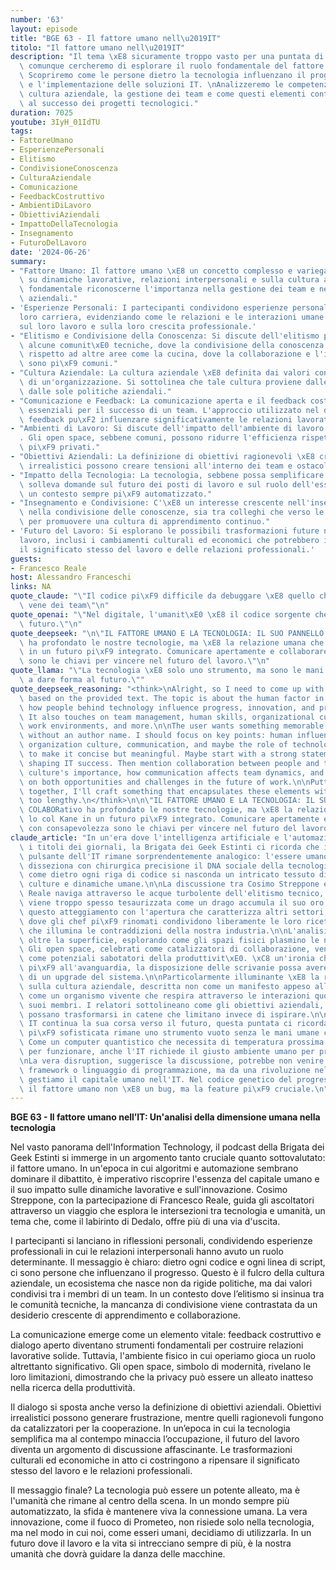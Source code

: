 ```yaml
---
number: '63'
layout: episode
title: "BGE 63 - Il fattore umano nell\u2019IT"
titolo: "Il fattore umano nell\u2019IT"
description: "Il tema \xE8 sicuramente troppo vasto per una puntata di un paio d'ore,\
  \ comunque cercheremo di esplorare il ruolo fondamentale del fattore umano nell'IT.\
  \ Scopriremo come le persone dietro la tecnologia influenzano il progresso, l'innovazione\
  \ e l'implementazione delle soluzioni IT. \nAnalizzeremo le competenze umane, la\
  \ cultura aziendale, la gestione dei team e come questi elementi contribuiscono\
  \ al successo dei progetti tecnologici."
duration: 7025
youtube: 3IyH_01IdTU
tags:
- FattoreUmano
- EsperienzePersonali
- Elitismo
- CondivisioneConoscenza
- CulturaAziendale
- Comunicazione
- FeedbackCostruttivo
- AmbientiDiLavoro
- ObiettiviAziendali
- ImpattoDellaTecnologia
- Insegnamento
- FuturoDelLavoro
date: '2024-06-26'
summary:
- "Fattore Umano: Il fattore umano \xE8 un concetto complesso e variegato che influisce\
  \ su dinamiche lavorative, relazioni interpersonali e sulla cultura aziendale. \xC8\
  \ fondamentale riconoscerne l'importanza nella gestione dei team e nei processi\
  \ aziendali."
- 'Esperienze Personali: I partecipanti condividono esperienze personali legate alla
  loro carriera, evidenziando come le relazioni e le interazioni umane abbiano influito
  sul loro lavoro e sulla loro crescita professionale.'
- "Elitismo e Condivisione della Conoscenza: Si discute dell'elitismo presente in\
  \ alcune comunit\xE0 tecniche, dove la condivisione della conoscenza \xE8 limitata,\
  \ rispetto ad altre aree come la cucina, dove la collaborazione e l'insegnamento\
  \ sono pi\xF9 comuni."
- "Cultura Aziendale: La cultura aziendale \xE8 definita dai valori condivisi all'interno\
  \ di un'organizzazione. Si sottolinea che tale cultura proviene dalle persone, non\
  \ dalle sole politiche aziendali."
- "Comunicazione e Feedback: La comunicazione aperta e il feedback costruttivo sono\
  \ essenziali per il successo di un team. L'approccio utilizzato nel dare e ricevere\
  \ feedback pu\xF2 influenzare significativamente le relazioni lavorative."
- "Ambienti di Lavoro: Si discute dell'impatto dell'ambiente di lavoro sulla produttivit\xE0\
  . Gli open space, sebbene comuni, possono ridurre l'efficienza rispetto a spazi\
  \ pi\xF9 privati."
- "Obiettivi Aziendali: La definizione di obiettivi ragionevoli \xE8 cruciale. Obiettivi\
  \ irrealistici possono creare tensioni all'interno dei team e ostacolare la collaborazione."
- "Impatto della Tecnologia: La tecnologia, sebbene possa semplificare il lavoro,\
  \ solleva domande sul futuro dei posti di lavoro e sul ruolo dell'essere umano in\
  \ un contesto sempre pi\xF9 automatizzato."
- "Insegnamento e Condivisione: C'\xE8 un interesse crescente nell'insegnamento e\
  \ nella condivisione delle conoscenze, sia tra colleghi che verso le nuove generazioni,\
  \ per promuovere una cultura di apprendimento continuo."
- 'Futuro del Lavoro: Si esplorano le possibili trasformazioni future nel mondo del
  lavoro, inclusi i cambiamenti culturali ed economici che potrebbero influenzare
  il significato stesso del lavoro e delle relazioni professionali.'
guests:
- Francesco Reale
host: Alessandro Franceschi
links: NA
quote_claude: "\"Il codice pi\xF9 difficile da debuggare \xE8 quello che scorre nelle\
  \ vene dei team\"\n"
quote_openai: "\"Nel digitale, l'umanit\xE0 \xE8 il codice sorgente che scrive il\
  \ futuro.\"\n"
quote_deepseek: "\n\"IL FATTORE UMANO E LA TECNOLOGIA: IL SUO PANNELLO COLABORativo\
  \ ha profondato le nostre tecnologie, ma \xE8 la relazione umana che lo col Kane\
  \ in un futuro pi\xF9 integrato. Comunicare apertamente e collaborare con consapevolezza\
  \ sono le chiavi per vincere nel futuro del lavoro.\"\n"
quote_llama: "\"La tecnologia \xE8 solo uno strumento, ma sono le mani che la forgiano\
  \ a dare forma al futuro.\""
quote_deepseek_reasoning: "<think>\nAlright, so I need to come up with a short citation\
  \ based on the provided text. The topic is about the human factor in IT, exploring\
  \ how people behind technology influence progress, innovation, and project success.\
  \ It also touches on team management, human skills, organizational culture, communication,\
  \ work environments, and more.\n\nThe user wants something memorable and impactful\
  \ without an author name. I should focus on key points: human influence, teamwork,\
  \ organization culture, communication, and maybe the role of technology.\n\nI need\
  \ to make it concise but meaningful. Maybe start with a strong statement about humans\
  \ shaping IT success. Then mention collaboration between people and tech, organizational\
  \ culture's importance, how communication affects team dynamics, and perhaps touch\
  \ on both opportunities and challenges in the future of work.\n\nPutting it all\
  \ together, I'll craft something that encapsulates these elements without being\
  \ too lengthy.\n</think>\n\n\"IL FATTORE UMANO E LA TECNOLOGIA: IL SUO PANNELLO\
  \ COLABORativo ha profondato le nostre tecnologie, ma \xE8 la relazione umana che\
  \ lo col Kane in un futuro pi\xF9 integrato. Comunicare apertamente e collaborare\
  \ con consapevolezza sono le chiavi per vincere nel futuro del lavoro.\"\n"
claude_article: "In un'era dove l'intelligenza artificiale e l'automazione dominano\
  \ i titoli dei giornali, la Brigata dei Geek Estinti ci ricorda che il vero cuore\
  \ pulsante dell'IT rimane sorprendentemente analogico: l'essere umano. Questa puntata\
  \ disseziona con chirurgica precisione il DNA sociale della tecnologia, rivelando\
  \ come dietro ogni riga di codice si nasconda un intricato tessuto di relazioni,\
  \ culture e dinamiche umane.\n\nLa discussione tra Cosimo Streppone e Francesco\
  \ Reale naviga attraverso le acque turbolente dell'elitismo tecnico, dove la conoscenza\
  \ viene troppo spesso tesaurizzata come un drago accumula il suo oro. Confrontano\
  \ questo atteggiamento con l'apertura che caratterizza altri settori, come la cucina,\
  \ dove gli chef pi\xF9 rinomati condividono liberamente le loro ricette - un parallelo\
  \ che illumina le contraddizioni della nostra industria.\n\nL'analisi si spinge\
  \ oltre la superficie, esplorando come gli spazi fisici plasmino le nostre interazioni.\
  \ Gli open space, celebrati come catalizzatori di collaborazione, vengono smascherati\
  \ come potenziali sabotatori della produttivit\xE0. \xC8 un'ironia che nel settore\
  \ pi\xF9 all'avanguardia, la disposizione delle scrivanie possa avere pi\xF9 impatto\
  \ di un upgrade del sistema.\n\nParticolarmente illuminante \xE8 la riflessione\
  \ sulla cultura aziendale, descritta non come un manifesto appeso alle pareti, ma\
  \ come un organismo vivente che respira attraverso le interazioni quotidiane dei\
  \ suoi membri. I relatori sottolineano come gli obiettivi aziendali, quando irrealistici,\
  \ possano trasformarsi in catene che limitano invece di ispirare.\n\nMentre l'industria\
  \ IT continua la sua corsa verso il futuro, questa puntata ci ricorda che la tecnologia\
  \ pi\xF9 sofisticata rimane uno strumento vuoto senza le mani umane che la guidano.\
  \ Come un computer quantistico che necessita di temperatura prossima allo zero assoluto\
  \ per funzionare, anche l'IT richiede il giusto ambiente umano per prosperare.\n\
  \nLa vera disruption, suggerisce la discussione, potrebbe non venire da un nuovo\
  \ framework o linguaggio di programmazione, ma da una rivoluzione nel modo in cui\
  \ gestiamo il capitale umano nell'IT. Nel codice genetico del progresso tecnologico,\
  \ il fattore umano non \xE8 un bug, ma la feature pi\xF9 cruciale.\n"
---
```

**BGE 63 - Il fattore umano nell’IT: Un'analisi della dimensione umana nella tecnologia**

Nel vasto panorama dell'Information Technology, il podcast della Brigata dei Geek Estinti si immerge in un argomento tanto cruciale quanto sottovalutato: il fattore umano. In un'epoca in cui algoritmi e automazione sembrano dominare il dibattito, è imperativo riscoprire l'essenza del capitale umano e il suo impatto sulle dinamiche lavorative e sull'innovazione. Cosimo Streppone, con la partecipazione di Francesco Reale, guida gli ascoltatori attraverso un viaggio che esplora le intersezioni tra tecnologia e umanità, un tema che, come il labirinto di Dedalo, offre più di una via d'uscita.

I partecipanti si lanciano in riflessioni personali, condividendo esperienze professionali in cui le relazioni interpersonali hanno avuto un ruolo determinante. Il messaggio è chiaro: dietro ogni codice e ogni linea di script, ci sono persone che influenzano il progresso. Questo è il fulcro della cultura aziendale, un ecosistema che nasce non da rigide politiche, ma dai valori condivisi tra i membri di un team. In un contesto dove l’elitismo si insinua tra le comunità tecniche, la mancanza di condivisione viene contrastata da un desiderio crescente di apprendimento e collaborazione.

La comunicazione emerge come un elemento vitale: feedback costruttivo e dialogo aperto diventano strumenti fondamentali per costruire relazioni lavorative solide. Tuttavia, l'ambiente fisico in cui operiamo gioca un ruolo altrettanto significativo. Gli open space, simbolo di modernità, rivelano le loro limitazioni, dimostrando che la privacy può essere un alleato inatteso nella ricerca della produttività.

Il dialogo si sposta anche verso la definizione di obiettivi aziendali. Obiettivi irrealistici possono generare frustrazione, mentre quelli ragionevoli fungono da catalizzatori per la cooperazione. In un’epoca in cui la tecnologia semplifica ma al contempo minaccia l’occupazione, il futuro del lavoro diventa un argomento di discussione affascinante. Le trasformazioni culturali ed economiche in atto ci costringono a ripensare il significato stesso del lavoro e le relazioni professionali.

Il messaggio finale? La tecnologia può essere un potente alleato, ma è l'umanità che rimane al centro della scena. In un mondo sempre più automatizzato, la sfida è mantenere viva la connessione umana. La vera innovazione, come il fuoco di Prometeo, non risiede solo nella tecnologia, ma nel modo in cui noi, come esseri umani, decidiamo di utilizzarla. In un futuro dove il lavoro e la vita si intrecciano sempre di più, è la nostra umanità che dovrà guidare la danza delle macchine.
